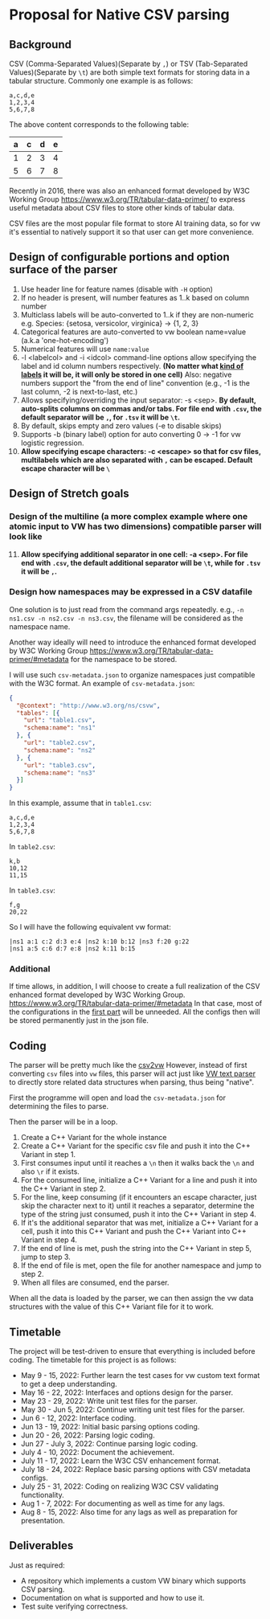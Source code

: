 # Proposal for Native CSV parsing

## Background
CSV (Comma-Separated Values)(Separate by `,`) or TSV (Tab-Separated Values)(Separate by `\t`) are both simple text formats for storing data in a tabular structure. Commonly one example is as follows:

```csv
a,c,d,e
1,2,3,4
5,6,7,8
```
The above content corresponds to the following table:

| a | c | d | e |
| -- | -- | -- | -- |
| 1 | 2 | 3 | 4 |
| 5 | 6 | 7 | 8 |

Recently in 2016, there was also an enhanced format developed by W3C Working Group https://www.w3.org/TR/tabular-data-primer/ to express useful metadata about CSV files to store other kinds of tabular data.

CSV files are the most popular file format to store AI training data, so for vw it's essential to natively support it so that user can get more convenience.

## Design of configurable portions and option surface of the parser
1. Use header line for feature names (disable with `-H` option)
2. If no header is present, will number features as 1..k based on column number
3. Multiclass labels will be auto-converted to 1..k if they are
    non-numeric e.g. Species: {setosa, versicolor, virginica} -> {1, 2, 3}
4. Categorical features are auto-converted to vw boolean name=value
    (a.k.a 'one-hot-encoding')
5. Numerical features will use `name:value`
6. -l \<labelcol> and -i \<idcol> command-line options allow specifying the label and id column numbers respectively. **(No matter what [kind of labels](https://github.com/VowpalWabbit/vowpal_wabbit/wiki/Input-format#labels) it will be, it will only be stored in one cell)**
Also: negative numbers support the "from the end of line" convention (e.g., -1 is the last column, -2 is next-to-last, etc.)
7. Allows specifying/overriding the input separator: -s \<sep>. **By default, auto-splits columns on commas and/or tabs. For file end with `.csv`, the default separator will be `,`, for `.tsv` it will be `\t`.**
8. By default, skips empty and zero values (-e to disable skips)
9.  Supports -b (binary label) option for auto converting 0 -> -1
    for vw logistic regression.
10.  **Allow specifying escape characters: -c \<escape> so that for csv files, multilabels which are also separated with `,` can be escaped. Default escape character will be `\`**

## Design of Stretch goals
### Design of the multiline (a more complex example where one atomic input to VW has two dimensions) compatible parser will look like

11.  **Allow specifying additional separator in one cell: -a \<sep>. For file end with `.csv`, the default additional separator will be `\t`, while for `.tsv` it will be `,`.**

### Design how namespaces may be expressed in a CSV datafile
One solution is to just read from the command args repeatedly. e.g., `-n ns1.csv -n ns2.csv -n ns3.csv`, the filename will be considered as the namespace name.

Another way ideally will need to introduce the enhanced format developed by W3C Working Group https://www.w3.org/TR/tabular-data-primer/#metadata for the namespace to be stored.

I will use such `csv-metadata.json` to organize namespaces just compatible with the W3C format. An example of `csv-metadata.json`:

```json
{
  "@context": "http://www.w3.org/ns/csvw",
  "tables": [{
    "url": "table1.csv",
    "schema:name": "ns1"
  }, {
    "url": "table2.csv",
    "schema:name": "ns2"
  }, {
    "url": "table3.csv",
    "schema:name": "ns3"
  }]
}
```

In this example, assume that in `table1.csv`:
```csv
a,c,d,e
1,2,3,4
5,6,7,8
```

In `table2.csv`:
```csv
k,b
10,12
11,15
```

In `table3.csv`:
```csv
f,g
20,22
```

So I will have the following equivalent vw format:
```vw
|ns1 a:1 c:2 d:3 e:4 |ns2 k:10 b:12 |ns3 f:20 g:22
|ns1 a:5 c:6 d:7 e:8 |ns2 k:11 b:15
```

### Additional
If time allows, in addition, I will choose to create a full realization of the CSV enhanced format developed by W3C Working Group. https://www.w3.org/TR/tabular-data-primer/#metadata In that case, most of the configurations in the [first part](#design-of-configurable-portions-and-option-surface-of-the-parser) will be unneeded. All the configs then will be stored permanently just in the json file.

## Coding
The parser will be pretty much like the [csv2vw](https://github.com/VowpalWabbit/vowpal_wabbit/blob/master/utl/csv2vw) However, instead of first converting `csv` files into `vw` files, this parser will act just like [VW text parser](https://github.com/VowpalWabbit/vowpal_wabbit/blob/master/vowpalwabbit/parse_example.cc) to directly store related data structures when parsing, thus being "native".

First the programme will open and load the `csv-metadata.json` for determining the files to parse.

Then the parser will be in a loop.
1. Create a C++ Variant for the whole instance
2. Create a C++ Variant for the specific csv file and push it into the C++ Variant in step 1.
3. First consumes input until it reaches a `\n` then it walks back the `\n` and also `\r` if it exists.
4. For the consumed line, initialize a C++ Variant for a line and push it into the C++ Variant in step 2. 
5. For the line, keep consuming (if it encounters an escape character, just skip the character next to it) until it reaches a separator,  determine the type of the string just consumed, push it into the C++ Variant in step 4.
6. If it's the additional separator that was met, initialize a C++ Variant for a cell, push it into this C++ Variant and push the C++ Variant into C++ Variant in step 4.
7. If the end of line is met, push the string into the C++ Variant in step 5, jump to step 3.
8. If the end of file is met, open the file for another namespace and jump to step 2.
9. When all files are consumed, end the parser.

When all the data is loaded by the parser, we can then assign the vw data structures with the value of this C++ Variant file for it to work.

## Timetable
The project will be test-driven to ensure that everything is included before coding. The timetable for this project is as follows:
- May 9 - 15, 2022: Further learn the test cases for vw custom text format to get a deep understanding.
- May 16 - 22, 2022: Interfaces and options design for the parser.
- May 23 - 29, 2022: Write unit test files for the parser.
- May 30 - Jun 5, 2022: Continue writing unit test files for the parser.
- Jun 6 - 12, 2022: Interface coding.
- Jun 13 - 19, 2022: Initial basic parsing options coding.
- Jun 20 - 26, 2022: Parsing logic coding.
- Jun 27 - July 3, 2022: Continue parsing logic coding.
- July 4 - 10, 2022: Document the achievement.
- July 11 - 17, 2022: Learn the W3C CSV enhancement format.
- July 18 - 24, 2022: Replace basic parsing options with CSV metadata configs.
- July 25 - 31, 2022: Coding on realizing W3C CSV validating functionality.
- Aug 1 - 7, 2022: For documenting as well as time for any lags.
- Aug 8 - 15, 2022: Also time for any lags as well as preparation for presentation.

## Deliverables
Just as required:
- A repository which implements a custom VW binary which supports CSV parsing.
- Documentation on what is supported and how to use it.
- Test suite verifying correctness.